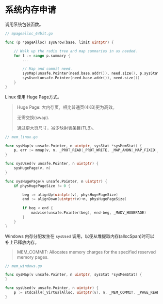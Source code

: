 # 系统内存申请

调用系统包装函数。

```go
// mpagealloc_64bit.go

func (p *pageAlloc) sysGrow(base, limit uintptr) {

    // Walk up the radix tree and map summaries in as needed.
    for l := range p.summary {
        ...

        // Map and commit need.
        sysMap(unsafe.Pointer(need.base.addr()), need.size(), p.sysStat)
        sysUsed(unsafe.Pointer(need.base.addr()), need.size())
    }
}
```

Linux 使用 Huge Page方式。

> Huge Page: 大内存页，相比普通页(4KB)更为高效。
>
> 无需交换(swap).
>
> 通过更大页尺寸，减少映射表条目(TLB)。

```go
// mem_linux.go

func sysMap(v unsafe.Pointer, n uintptr, sysStat *sysMemStat) {
    p, err := mmap(v, n, _PROT_READ|_PROT_WRITE, _MAP_ANON|_MAP_FIXED|_MAP_PRIVATE, -1, 0)
}
```

```go
func sysUsed(v unsafe.Pointer, n uintptr) {
    sysHugePage(v, n)
}

func sysHugePage(v unsafe.Pointer, n uintptr) {
    if physHugePageSize != 0 {

        beg := alignUp(uintptr(v), physHugePageSize)
        end := alignDown(uintptr(v)+n, physHugePageSize)
    
        if beg < end {
            madvise(unsafe.Pointer(beg), end-beg, _MADV_HUGEPAGE)
        }
    }
}
```

Windows 内存分配发生在 `sysUsed` 调用，以便从堆提取内存(allocSpan)时可以补上已释放内存。

> MEM_COMMIT: Allocates memory charges for the specified reserved  memory pages.

```go
// mem_windows.go

func sysMap(v unsafe.Pointer, n uintptr, sysStat *sysMemStat) {
}

func sysUsed(v unsafe.Pointer, n uintptr) {
    p := stdcall4(_VirtualAlloc, uintptr(v), n, _MEM_COMMIT, _PAGE_READWRITE)
}
```
